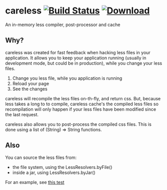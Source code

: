 careless [![Build Status](https://travis-ci.org/raymanoz/careless.svg?branch=master)](https://travis-ci.org/raymanoz/careless) [ ![Download](https://api.bintray.com/packages/raymanoz/repo/careless/images/download.svg) ](https://bintray.com/raymanoz/repo/careless/_latestVersion)
=========

An in-memory less compiler, post-processor and cache

Why?
----

careless was created for fast feedback when hacking less files in your application. It allows you to keep your application 
running (usually in development mode, but could be in production), while you change your less files.

1. Change you less file, while you application is running
2. Reload your page
3. See the changes

careless will recompile the less files on-th-fly, and return css. But, because less takes a long to to compile, careless
cache's the compiled less files so recompilation will only happen if your less files have been modified since the last request.

careless also allows you to post-process the compiled css files. This is done using a list of (String) => String functions.

Also
----

You can source the less files from:
* the file system, using the LessResolvers.byFile()
* inside a jar, using LessResolvers.byJar()

For an example, see [this test](https://github.com/raymanoz/careless/blob/master/test/com/raymanoz/careless/LessSourceResolversTest.java)
